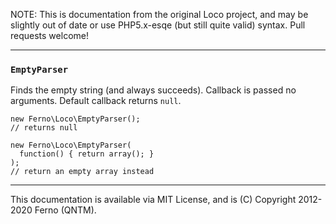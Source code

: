 
NOTE: This is documentation from the original Loco project, and may be slightly out of date or use PHP5.x-esqe (but still quite valid) syntax.  Pull requests welcome!

-----

### `EmptyParser`

Finds the empty string (and always succeeds). Callback is passed no arguments. Default callback returns `null`.

    new Ferno\Loco\EmptyParser();
    // returns null

    new Ferno\Loco\EmptyParser(
      function() { return array(); }
    );
    // return an empty array instead



-----
This documentation is available via MIT License, and is (C) Copyright 2012-2020 Ferno (QNTM).
